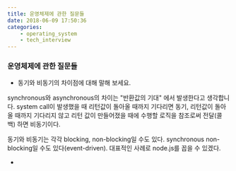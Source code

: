 ```yaml
---
title: 운영체제에 관한 질문들
date: 2018-06-09 17:50:36
categories:
    - operating_system
    - tech_interview
---
```


### 운영체제에 관한 질문들 

* 동기와 비동기의 차이점에 대해 말해 보세요.

synchronous와 asynchronous의 차이는 "반환값의 기대" 에서 발생한다고 생각합니다. system call이 발생했을 때 리턴값이 돌아올 때까지 기다리면 동기, 리턴값이 돌아올 때까지 기다리지 않고 리턴 값이 만들어졌을 때에 수행할 로직을 참조로써 전달(콜백) 하면 비동기이다. 

동기와 비동기는 각각 blocking, non-blocking일 수도 있다. synchronous non-blocking일 수도 있다(event-driven). 대표적인 사례로 node.js를 꼽을 수 있겠다.

* 
